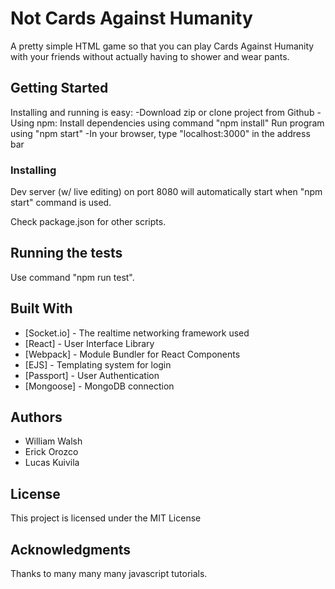 # Not Cards Against Humanity

A pretty simple HTML game so that you can play Cards Against Humanity with your friends without actually having to shower and wear pants.

## Getting Started

Installing and running is easy:
-Download zip or clone project from Github
-Using npm:
  Install dependencies using command "npm install"
  Run program using "npm start"
-In your browser, type "localhost:3000" in the address bar

### Installing

Dev server (w/ live editing) on port 8080 will automatically start when "npm start" command is used.

Check package.json for other scripts.

## Running the tests

Use command "npm run test".

## Built With

* [Socket.io] - The realtime networking framework used
* [React] - User Interface Library
* [Webpack] - Module Bundler for React Components
* [EJS] - Templating system for login
* [Passport] - User Authentication
* [Mongoose] - MongoDB connection

## Authors

* William Walsh
* Erick Orozco
* Lucas Kuivila

## License

This project is licensed under the MIT License

## Acknowledgments

Thanks to many many many javascript tutorials.
